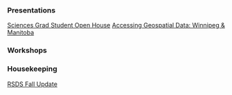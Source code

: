 ### Presentations
[Sciences Grad Student Open House](https://meginwinnipeg.github.io/slides/sgsoh_w2020.html)
[Accessing Geospatial Data: Winnipeg & Manitoba](https://meginwinnipeg.github.io/slides/mod_w2020.html)
### Workshops
### Housekeeping
[RSDS Fall Update](https://meginwinnipeg.github.io/slides/fall2020.html)
